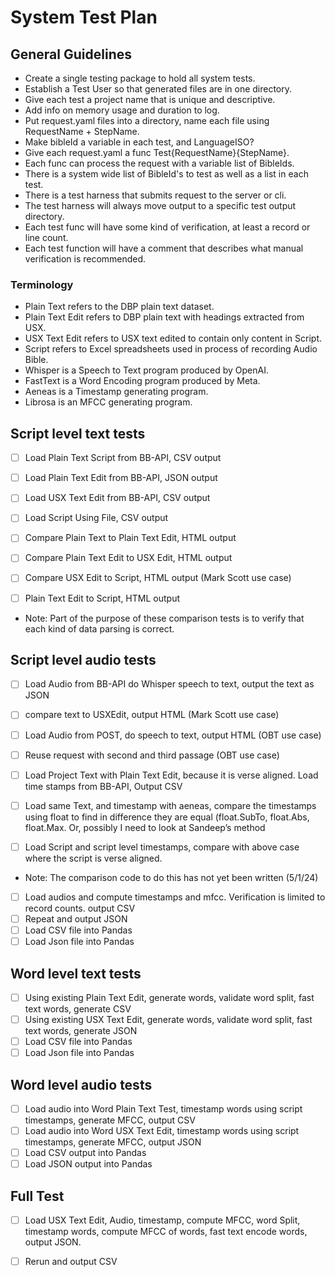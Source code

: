 # System Test Plan

## General Guidelines

- Create a single testing package to hold all system tests.
- Establish a Test User so that generated files are in one directory. 
- Give each test a project name that is unique and descriptive. 
- Add info on memory usage and duration to log.
- Put request.yaml files into a directory, name each file using RequestName + StepName.
- Make bibleId a variable in each test, and LanguageISO? 
- Give each request.yaml a func Test{RequestName}{StepName}.
- Each func can process the request with a variable list of BibleIds.
- There is a system wide list of BibleId's to test as well as a list in each test.
- There is a test harness that submits request to the server or cli.
- The test harness will always move output to a specific test output directory.
- Each test func will have some kind of verification, at least a record or line count.
- Each test function will have a comment that describes what manual verification is recommended.

### Terminology

- Plain Text refers to the DBP plain text dataset.
- Plain Text Edit refers to DBP plain text with headings extracted from USX.
- USX Text Edit refers to USX text edited to contain only content in Script.
- Script refers to Excel spreadsheets used in process of recording Audio Bible.
- Whisper is a Speech to Text program produced by OpenAI.
- FastText is a Word Encoding program produced by Meta.
- Aeneas is a Timestamp generating program.
- Librosa is an MFCC generating program.

## Script level text tests

- [ ] Load Plain Text Script from BB-API, CSV output
- [ ] Load Plain Text Edit from BB-API, JSON output
- [ ] Load USX Text Edit from BB-API, CSV output
- [ ] Load Script Using File, CSV output

- [ ] Compare Plain Text to Plain Text Edit, HTML output
- [ ] Compare Plain Text Edit to USX Edit, HTML output
- [ ] Compare USX Edit to Script, HTML output (Mark Scott use case)
- [ ] Plain Text Edit to Script, HTML output
- Note: Part of the purpose of these comparison tests is to verify that each kind of data parsing is correct.

## Script level audio tests

- [ ] Load Audio from BB-API do Whisper speech to text, output the text as JSON
- [ ] compare text to USXEdit, output HTML (Mark Scott use case)
- [ ] Load Audio from POST, do speech to text, output HTML (OBT use case)
- [ ] Reuse request with second and third passage (OBT use case)

- [ ] Load Project Text with Plain Text Edit, because it is verse aligned.  Load time stamps from BB-API, Output CSV
- [ ] Load same Text, and timestamp with aeneas, compare the timestamps using float to find in difference they are equal (float.SubTo, float.Abs, float.Max.  Or, possibly I need to look at Sandeep’s method
- [ ] Load Script and script level timestamps, compare with above case where the script is verse aligned.
- Note: The comparison code to do this has not yet been written (5/1/24)

- [ ] Load audios and compute timestamps and mfcc.  Verification is limited to record counts. output CSV
- [ ] Repeat and output JSON
- [ ] Load CSV file into Pandas
- [ ] Load Json file into Pandas

## Word level text tests

- [ ] Using existing Plain Text Edit, generate words, validate word split, fast text words, generate CSV
- [ ] Using existing USX Text Edit, generate words, validate word split, fast text words, generate JSON
- [ ] Load CSV file into Pandas
- [ ] Load Json file into Pandas

## Word level audio tests

- [ ] Load audio into Word Plain Text Test, timestamp words using script timestamps, generate MFCC, output CSV
- [ ] Load audio into Word USX Text Edit, timestamp words using script timestamps, generate MFCC, output JSON
- [ ] Load CSV output into Pandas
- [ ] Load JSON output into Pandas

## Full Test

- [ ] Load USX Text Edit, Audio, timestamp, compute MFCC, word Split, timestamp words, compute MFCC of words, fast text encode words, output JSON.
- [ ] Rerun and output CSV

